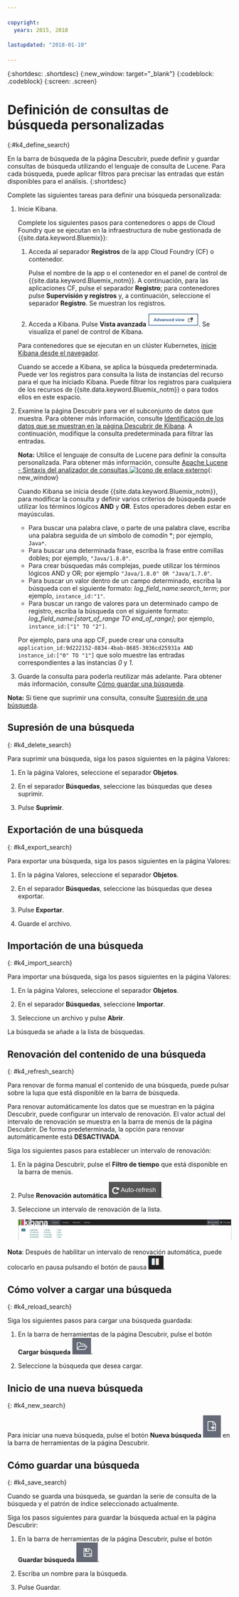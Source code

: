 ```yaml
---

copyright:
  years: 2015, 2018

lastupdated: "2018-01-10"

---
```


{:shortdesc: .shortdesc}
{:new_window: target="_blank"}
{:codeblock: .codeblock}
{:screen: .screen}

# Definición de consultas de búsqueda personalizadas
{:#k4_define_search}

En la barra de búsqueda de la página Descubrir, puede definir y guardar consultas de búsqueda utilizando el lenguaje de consulta de Lucene. Para cada búsqueda, puede aplicar filtros para precisar las entradas que están disponibles para el análisis.
{:shortdesc}

Complete las siguientes tareas para definir una búsqueda personalizada:

1. Inicie Kibana.

    Complete los siguientes pasos para contenedores o apps de Cloud Foundry que se ejecutan en la infraestructura de nube gestionada de {{site.data.keyword.Bluemix}}:
    
    1. Acceda al separador **Registros** de la app Cloud Foundry (CF) o contenedor. 

        Pulse el nombre de la app o el contenedor en el panel de control de {{site.data.keyword.Bluemix_notm}}. A continuación, para las aplicaciones CF, pulse el separador **Registro**; para contenedores pulse **Supervisión y registros** y, a continuación, seleccione el separador **Registro**. Se muestran los registros.

    2. Acceda a Kibana. Pulse **Vista avanzada** ![Enlace Vista avanzada](images/logging_advanced_view.jpg "Enlace Vista avanzada"). Se visualiza el panel de control de Kibana.
    
    Para contenedores que se ejecutan en un clúster Kubernetes, [inicie Kibana desde el navegador](k4_launch.html#launch_Kibana_from_browser). 
    
    Cuando se accede a Kibana, se aplica la búsqueda predeterminada. Puede ver los registros para consulta la lista de instancias del recurso para el que ha iniciado Kibana. Puede filtrar los registros para cualquiera de los recursos de {{site.data.keyword.Bluemix_notm}} o para todos ellos en este espacio.

2. Examine la página Descubrir para ver el subconjunto de datos que muestra. Para obtener más información, consulte [Identificación de los datos que se muestran en la página Descubrir de Kibana](logging_kibana_analize_logs_interactively.html#k4_identify_data). A continuación, modifique la consulta predeterminada para filtrar las entradas.

    **Nota:** Utilice el lenguaje de consulta de Lucene para definir la consulta personalizada. Para obtener más información, consulte [Apache Lucene - Sintaxis del analizador de consultas ![Icono de enlace externo](../../../icons/launch-glyph.svg "Icono de enlace externo")](https://lucene.apache.org/core/2_9_4/queryparsersyntax.html){: new_window}
    
    Cuando Kibana se inicia desde {{site.data.keyword.Bluemix_notm}}, para modificar la consulta y definir varios criterios de búsqueda puede utilizar los términos lógicos **AND** y **OR**. Estos operadores deben estar en mayúsculas.    
    
    * Para buscar una palabra clave, o parte de una palabra clave, escriba una palabra seguida de un símbolo de comodín \*; por ejemplo, `Java*`. 
    * Para buscar una determinada frase, escriba la frase entre comillas dobles; por ejemplo, `"Java/1.8.0"`.
    * Para crear búsquedas más complejas, puede utilizar los términos lógicos AND y OR; por ejemplo `"Java/1.8.0" OR "Java/1.7.0"`.
    * Para buscar un valor dentro de un campo determinado, escriba la búsqueda con el siguiente formato: *log_field_name:search_term*; por ejemplo, `instance_id:"1"`.
    * Para buscar un rango de valores para un determinado campo de registro, escriba la búsqueda con el siguiente formato: *log_field_name:[start_of_range TO end_of_range]*; por ejemplo, `instance_id:["1" TO "2"]`.

     Por ejemplo, para una app CF, puede crear una consulta `application_id:9d222152-8834-4bab-8685-3036cd25931a AND instance_id:["0" TO "1"]` que solo muestre las entradas correspondientes a las instancias *0* y *1*. 

3. Guarde la consulta para poderla reutilizar más adelante. Para obtener más información, consulte [Cómo guardar una búsqueda](logging_kibana_filtering_logs.html#k4_save_search). 

**Nota:** Si tiene que suprimir una consulta, consulte [Supresión de una búsqueda](logging_kibana_filtering_logs.html#k4_delete_search).



## Supresión de una búsqueda
{: #k4_delete_search}

Para suprimir una búsqueda, siga los pasos siguientes en la página Valores:

1. En la página Valores, seleccione el separador **Objetos**.

2. En el separador **Búsquedas**, seleccione las búsquedas que desea suprimir.

3. Pulse **Suprimir**.


## Exportación de una búsqueda
{: #k4_export_search}

Para exportar una búsqueda, siga los pasos siguientes en la página Valores:

1. En la página Valores, seleccione el separador **Objetos**.

2. En el separador **Búsquedas**, seleccione las búsquedas que desea exportar.

3. Pulse **Exportar**.

4. Guarde el archivo.

 
## Importación de una búsqueda
{: #k4_import_search}

Para importar una búsqueda, siga los pasos siguientes en la página Valores:

1. En la página Valores, seleccione el separador **Objetos**.

2. En el separador **Búsquedas**, seleccione **Importar**.

3. Seleccione un archivo y pulse **Abrir**.

La búsqueda se añade a la lista de búsquedas.

## Renovación del contenido de una búsqueda
{: #k4_refresh_search}

Para renovar de forma manual el contenido de una búsqueda, puede pulsar sobre la lupa que está disponible en la barra de búsqueda. 

Para renovar automáticamente los datos que se muestran en la página Descubrir, puede configurar un intervalo de renovación. El valor actual del intervalo de renovación se muestra en la barra de menús de la página Descubrir. De forma predeterminada, la opción para renovar automáticamente está **DESACTIVADA**.

Siga los siguientes pasos para establecer un intervalo de renovación:

1. En la página Descubrir, pulse el **Filtro de tiempo** que está disponible en la barra de menús.

2. Pulse **Renovación automática** ![Renovación automática](images/k4_auto_refresh_icon.jpg "Renovación automática").

3. Seleccione un intervalo de renovación de la lista. 

    ![Opciones de intervalo de renovación](images/k4_change_autorefresh.jpg "Opciones de intervalo de renovación")


**Nota**: Después de habilitar un intervalo de renovación automática, puede colocarlo en pausa pulsando el botón de pausa ![Pausa](images/k4_auto_refresh_pause_icon.jpg "Pausa").


## Cómo volver a cargar una búsqueda
{: #k4_reload_search}

Siga los siguientes pasos para cargar una búsqueda guardada:

1. En la barra de herramientas de la página Descubrir, pulse el botón **Cargar búsqueda** ![Cargar búsqueda](images/k4_load_icon.jpg "Cargar búsqueda").

2. Seleccione la búsqueda que desea cargar. 

## Inicio de una nueva búsqueda
{: #k4_new_search}

Para iniciar una nueva búsqueda, pulse el botón **Nueva búsqueda** ![Nueva búsqueda](images/k4_new_search_icon.jpg "Nueva búsqueda") en la barra de herramientas de la página Descubrir.

## Cómo guardar una búsqueda 
{: #k4_save_search}

Cuando se guarda una búsqueda, se guardan la serie de consulta de la búsqueda y el patrón de índice seleccionado actualmente.

Siga los pasos siguientes para guardar la búsqueda actual en la página Descubrir:

1. En la barra de herramientas de la página Descubrir, pulse el botón **Guardar búsqueda** ![Guardar búsqueda](images/k4_save_search_icon.jpg "Guardar búsqueda").

2. Escriba un nombre para la búsqueda.

3. Pulse Guardar. 
